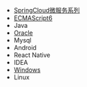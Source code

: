 * [SpringCloud微服务系列][01]
* [ECMAScript6][02]
* Java
* [Oracle][04]
* Mysql
* Android
* React Native
* IDEA
* [Windows][09]
* Linux

[01]: https://fgq233.github.io/md/index/springcloud
[02]: https://fgq233.github.io/md/index/es6
[04]: https://fgq233.github.io/md/index/oracle
[09]: https://fgq233.github.io/md/index/win